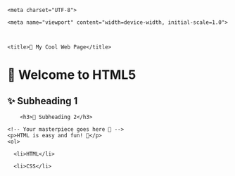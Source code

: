 <!DOCTYPE html>

<html lang="en">

<head>

    <meta charset="UTF-8">

    <meta name="viewport" content="width=device-width, initial-scale=1.0">

      

    <title>🎨 My Cool Web Page</title>

</head>
      <h1>🌟 Welcome to HTML5</h1>
         <h2>✨ Subheading 1</h2>

        <h3>🎯 Subheading 2</h3>

<body>

    <!-- Your masterpiece goes here 🎉 -->
    <p>HTML is easy and fun! 🎈</p>
    <ol>

      <li>HTML</li>

      <li>CSS</li>

  </ol>

</body>

</html>
